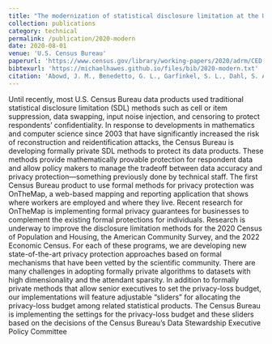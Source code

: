 ```yaml
---
title: "The modernization of statistical disclosure limitation at the U.S. Census Bureau"
collection: publications
category: technical
permalink: /publication/2020-modern
date: 2020-08-01
venue: 'U.S. Census Bureau'
paperurl: 'https://www.census.gov/library/working-papers/2020/adrm/CED-WP-2020-009.html'
bibtexurl: 'https://michaelhawes.github.io/files/bib/2020-modern.txt'
citation: 'Abowd, J. M., Benedetto, G. L., Garfinkel, S. L., Dahl, S. A., Dajani, A. N., Graham, M., Hawes, M. B., Karwa, V., Kifer, D., Kim, H., Leclerc, P., Machanavajjhala, A., Reiter, J. P., Rodriguez, R., Schmutte, I. M., Sexton, W. N., Singer, P. E., & Vilhuber, L. (2020). The modernization of statistical disclosure limitation at the U.S.  Working Paper CED-WP-2020-009, U.S. Census Bureau. https://www.census.gov/library/working-papers/2020/adrm/CED-WP-2020-009.html'
---
```

Until recently, most U.S. Census Bureau data products used traditional statistical disclosure limitation (SDL) methods such as cell or item suppression, data swapping, input noise injection, and censoring to protect respondents’ confidentiality. In response to developments in mathematics and computer science since 2003 that have significantly increased the risk of reconstruction and reidentification attacks, the Census Bureau is developing formally private SDL methods to protect its data products. These methods provide mathematically provable protection for respondent data and allow policy makers to manage the tradeoff between data accuracy and privacy protection—something previously done by technical staff. The first Census Bureau product to use formal methods for privacy protection was OnTheMap, a web-based mapping and reporting application that shows where workers are employed and where they live. Recent research for OnTheMap is implementing formal privacy guarantees for businesses to complement the existing formal protections for individuals. Research is underway to improve the disclosure limitation methods for the 2020 Census of Population and Housing, the American Community Survey, and the 2022 Economic Census. For each of these programs, we are developing new state-of-the-art privacy protection approaches based on formal mechanisms that have been vetted by the scientific community. There are many challenges in adopting formally private algorithms to datasets with high dimensionality and the attendant sparsity. In addition to formally private methods that allow senior executives to set the privacy-loss budget, our implementations will feature adjustable “sliders” for allocating the privacy-loss budget among related statistical products. The Census Bureau is implementing the settings for the privacy-loss budget and these sliders based on the decisions of the Census Bureau’s Data Stewardship Executive Policy Committee
